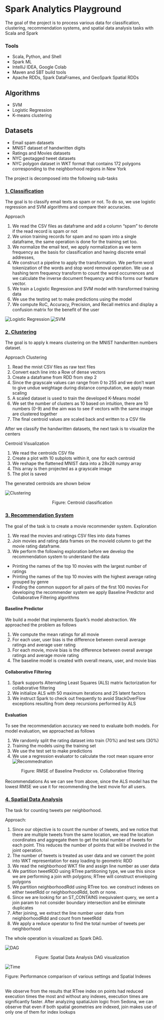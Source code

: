 
# Spark Analytics Playground

The goal of the project is to process various data for classification, clustering, recommendation systems, and spatial data analysis tasks with Scala and Spark

### Tools
*  Scala, Python, and Shell
*  Spark ML
*  IntelliJ IDEA, Google Colab
*  Maven and SBT build tools
*  Apache RDDs, Spark DataFrames, and GeoSpark Spatial RDDs

## Algorithms
* SVM
* Logistic Regression
* K-means clustering
## Datasets

* Email spam datasets
* MNIST dataset of handwritten digits
* Ratings and Movies datasets
* NYC geotagged tweet datasets
* NYC polygon dataset in WKT format that contains 172 polygons corresponding
 to the neighborhood regions in New York


The project is decomposed into the following sub-tasks

### [1. Classification](https://github.com/htefera/Scalable-Data-Science-Assignment-2/tree/master/Classification)

The goal is to classify email texts as spam or not. To do so, we use logistic regression and SVM algorithms and compare their accuracies. 

Approach

1. We read the CSV files as dataframe and add a column “spam” to denote if the read record is spam or not
1. We union training records for spam and no spam into a single dataframe, the same operation is done for the training set too.
1. We normalize the email text, we apply normalization as we term frequency as the basis
for classification and having discrete email addresses,
2. We construct a pipeline to apply the transformation. We perform word tokenization of the words and stop word removal operation. We use a hashing term frequency transform to count the word occurrences and we calculate the inverse document frequency and this forms our feature vector.
3.  We train a Logistic Regression and SVM model with transformed training data
4.  We use the testing set to make predictions using the model
5.  We compute RoC, Accuracy, Precision, and Recall metrics and display a confusion matrix for the benefit of the user

![Logistic Regression](Images/lg.png)
![SVM](Images/svm.png)
### [2. Clustering](https://github.com/htefera/Scalable-Data-Science-Assignment-2/tree/master/Clustering)
The goal is to apply k means clustering  on the MNIST handwritten numbers dataset.

Approach Clustering

1. Read the mnist CSV files as raw text files
2. Convert each line into a Row of dense vectors
3. Create a dataframe from RDD from step 2
4. Since the grayscale values can range from 0 to 255 and we don’t want to give undue weightage during distance computation, we apply mean scaling
5. A scaled dataset is used to train the developed K-Means model
6. We set the number of clusters as 10 based on intuition, there are 10 numbers (0-9) and the aim was to see if vectors with the same image are clustered together
7. The final centroid values are scaled back and written to a CSV file

After we classify the handwritten datasets, the next task is to visualize the centers 

Centroid Visualization
1. We read the centroids CSV file
2. Create a  plot with 10 subplots within it, one for each centroid
3. We reshape the flattened MNIST data into a 28x28 numpy array
4. This array is then projected as a grayscale image
5. The plot is saved

The generated centroids are shown below


![Clustering](Images/c.png)
 <div align = "center">
  Figure: Centroid classification
  </div>
  

### [3. Recommendation System](https://github.com/htefera/Scalable-Data-Science-Assignment-2/tree/master/Recommendation%20Systems)

The goal of the task is to create a movie recommender system. 
Exploration
1. We read the movies and ratings CSV files into data frames
2. Join movies and rating data frames on the movieId column to get the movie rating dataframe. 
3. We perform the following exploration before we develop the recommendation system to understand the data
* Printing the names of the top 10 movies with the largest number of ratings
* Printing the names of the top 10 movies with the highest average rating grouped by genre
* Finding the common support for all pairs of the first 100 movies 
For developing the recommender system we apply Baseline Predictor and Collaborative Filtering algorithms

#### Baseline Predictor

We build a model that implements Spark’s model abstraction. We approached the problem as follows
1. We compute the mean ratings for all movie
2. For each user, user bias is the difference between overall average ratings and average user rating
3. For each movie, movie bias is the difference between overall average ratings and average movie rating
4. The baseline model is created with overall means, user, and movie bias

#### Collaborative Filtering
1. Spark supports Alternating Least Squares (ALS) matrix factorization for collaborative filtering
2. We initialize ALS with 50 maximum iterations and 25 latent factors
3. We instruct Spark to check out frequently to avoid StackOverFlow exceptions resulting from deep recursions performed by ALS

#### Evaluation 
To see the recommendation accuracy we need to evaluate both models. For model evaluation, we approached as follows

1. We randomly split the rating dataset into train (70%) and test sets (30%)
2. Training the models using the training set
3. We use the test set to make predictions
4. We use a regression evaluator to calculate the root mean square error
![Recommednation](Images/r.png)
<div align="center">
 Figure: RMSE of Baseline Predictor vs. Collaborative filtering
 </div>
 
<br>
Recommendations
As we can see from above, since the ALS model has the lowest RMSE we use it for recommending the best movie for all
users.  



### [4. Spatial Data Analysis](https://github.com/htefera/Scalable-Data-Science-Assignment-2/tree/master/Spatial%20Data%20Analysis)

The task for counting tweets per neighborhood. 

Approach:
1. Since our objective is to count the number of tweets, and we notice that there are multiple tweets from the same location, we read the location coordinates and aggregate  them to get the total number of tweets for each point. This reduces the number of points that will be involved in the joint operation.
2. The number of tweets is treated as user data and we convert the point into WKT representation for easy loading to geometric RDD
3. We read the neighborhood WKT file and assign line number as user data
4. We partition tweetRDD using RTree partitioning type, we use this since we are performing a join with polygons; RTree will construct enveloping polygons
5. We partition neighborhoodRdd using RTree too. we construct indexes on either tweetRdd or neighborhoodRdd, both or none.
6. Since we are looking for an ST_CONTAINS inequivalent query, we sent a join param to not consider boundary intersection and be eliminate duplicates
7. After joining, we extract the line number user data from neighborhoodRdd and count from tweetRdd
8. We apply a reduce operator to find the total number of tweets per neighborhood


The whole operation is visualized as Spark DAG.

![DAG](Images/dag.png)
<div align="center">
 Figure: Spatial Data Analysis DAG visualization
 
 </div>
 
 
 
 ![Time](Images/index.png)
 <div aling="center">
 Figure:  Performance comparison of various settings and Spatial Indexes
 </div>
 
 <br>
 
We observe from the results that RTree index on points had reduced execution times the most
and without any indexes, execution times are significantly faster.
After analyzing spatialJoin logic from Sedona, we can observe that even if both spatial
geometries are indexed, join makes use of only one of them for index lookups









